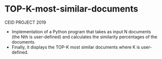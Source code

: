 # TOP-K-most-similar-documents
CEID PROJECT 2019 

- Implementation of a Python program that takes as input N documents (the Nth is user-defined) and calculates the similarity percentages of the documents. 
- Finally, it displays the TOP-K most similar documents where K is user-defined.

